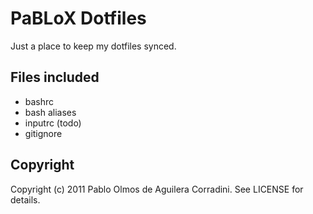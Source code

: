# PaBLoX Dotfiles #

Just a place to keep my dotfiles synced.

## Files included ##

* bashrc
* bash aliases
* inputrc (todo)
* gitignore

## Copyright ##

Copyright (c) 2011 Pablo Olmos de Aguilera Corradini. See LICENSE for
details.
